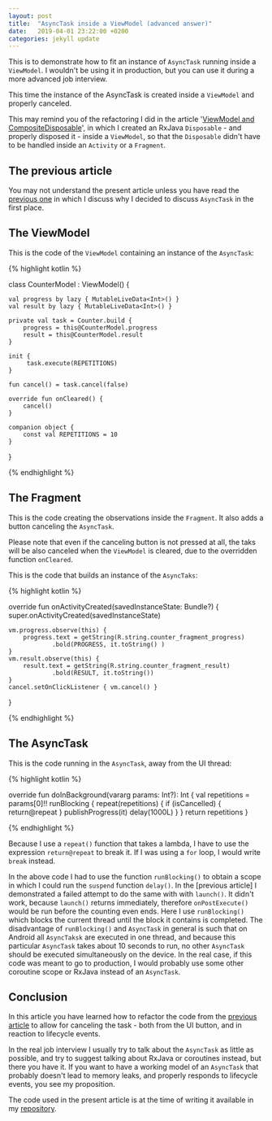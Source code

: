 ```yaml
---
layout: post
title:  "AsyncTask inside a ViewModel (advanced answer)"
date:   2019-04-01 23:22:00 +0200
categories: jekyll update
---
```


This is to demonstrate how to fit an instance of `AsyncTask` running inside a `ViewModel`. I wouldn't be using it in production, but you can use it during a more advanced job interview.

This time the instance of the AsyncTask is created inside a `ViewModel` and properly canceled.

This may remind you of the refactoring I did in the article '[ViewModel and CompositeDisposable][viewmodel-and-disposable]', in which I created an RxJava `Disposable` - and properly disposed it - inside a `ViewModel`, so that the `Disposable` didn't have to be handled inside an `Activity` or a `Fragment`.

## The previous article

You may not understand the present article unless you have read the [previous one][previous] in which I discuss why I decided to discuss `AsyncTask` in the first place.

## The ViewModel

This is the code of the `ViewModel` containing an instance of the `AsyncTask`:


{% highlight kotlin %}

class CounterModel : ViewModel() {

    val progress by lazy { MutableLiveData<Int>() }
    val result by lazy { MutableLiveData<Int>() }

    private val task = Counter.build {
        progress = this@CounterModel.progress
        result = this@CounterModel.result
    }

    init {
         task.execute(REPETITIONS)
    }

    fun cancel() = task.cancel(false)

    override fun onCleared() {
        cancel()
    }

    companion object {
        const val REPETITIONS = 10
    }
}

{% endhighlight %}

## The Fragment

This is the code creating the observations inside the `Fragment`. It also adds a button canceling the `AsyncTask`.

Please note that even if the canceling button is not pressed at all, the taks will be also canceled when the `ViewModel` is cleared, due to the overridden function `onCleared`.

This is the code that builds an instance of the `AsyncTaks`:

{% highlight kotlin %}

override fun onActivityCreated(savedInstanceState: Bundle?) {
    super.onActivityCreated(savedInstanceState)

    vm.progress.observe(this) {
        progress.text = getString(R.string.counter_fragment_progress)
                .bold(PROGRESS, it.toString() )
    }
    vm.result.observe(this) {
        result.text = getString(R.string.counter_fragment_result)
                .bold(RESULT, it.toString())
    }
    cancel.setOnClickListener { vm.cancel() }
}

{% endhighlight %}

## The AsyncTask

This is the code running in the `AsyncTask`, away from the UI thread:

{% highlight kotlin %}

override fun doInBackground(vararg params: Int?): Int {
    val repetitions = params[0]!!
    runBlocking {
        repeat(repetitions) {
            if (isCancelled) {
                return@repeat
            }
            publishProgress(it)
            delay(1000L)
        }
    }
    return repetitions
}

{% endhighlight %}

Because I use a `repeat()` function that takes a lambda, I have to use the expression `return@repeat` to break it. If I was using a `for` loop, I would write `break` instead.

In the above code I had to use the function `runBlocking()` to obtain a scope in which I could run the `suspend` function `delay()`. In the [previous article] I demonstrated a failed attempt to do the same with with `launch()`. It didn't work, because `launch()` returns immediately, therefore `onPostExecute()` would be run before the counting even ends. Here I use `runBlocking()` which blocks the current thread until the block it contains is completed. The disadvantage of `runBlocking()` and `AsyncTask` in general is such that on Android all `AsyncTaksk` are executed in one thread, and because this particular `AsyncTask` takes about 10 seconds to run, no other `AsyncTask` should be executed simultaneously on the device. In the real case, if this code was meant to go to production, I would probably use some other coroutine scope or RxJava instead of an `AsyncTask`.

## Conclusion

In this article you have learned how to refactor the code from the [previous article][previous] to allow for canceling the task - both from the UI button, and in reaction to lifecycle events.

In the real job interview I usually try to talk about the `AsyncTask` as little as possible, and try to suggest talking about RxJava or coroutines instead, but there you have it. If you want to have a working model of an `AsyncTask` that probably doesn't lead to memory leaks, and properly responds to lifecycle events, you see my proposition.

The code used in the present article is at the time of writing it available in my [repository][asynctask].

[viewmodel-and-disposable]: https://syrop.github.io/jekyll/update/2019/03/23/viewmodel-and-compositedisposable.html
[previous]: https://syrop.github.io/jekyll/update/2019/04/01/asynctask.html
[asynctask]: https://github.com/syrop/AsyncTaks

